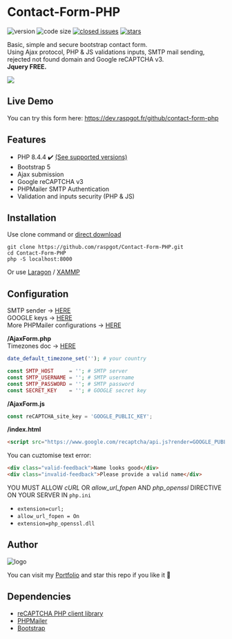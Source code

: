 # Contact-Form-PHP

![version](https://img.shields.io/badge/version-1.3.3-blue.svg) ![code size](https://img.shields.io/github/languages/code-size/raspgot/Contact-Form-PHP) [![closed issues](https://img.shields.io/github/issues-closed-raw/raspgot/Contact-Form-PHP)](https://github.com/raspgot/Contact-Form-PHP/issues?q=is%3Aissue+is%3Aclosed)
[![stars](https://img.shields.io/github/stars/raspgot/Contact-Form-PHP?style=social)](https://github.com/raspgot/Contact-Form-PHP/stargazers)

Basic, simple and secure bootstrap contact form.  
Using Ajax protocol, PHP & JS validations inputs, SMTP mail sending, rejected not found domain and Google reCAPTCHA v3.  
**Jquery FREE.**

![](https://dev.raspgot.fr/github/contact-form-php/gif_github_1.2.0.gif)

## Live Demo

You can try this form here: https://dev.raspgot.fr/github/contact-form-php

## Features

-   PHP 8.4.4 ✔️ [(See supported versions)](https://www.php.net/supported-versions.php)
-   Bootstrap 5
-   Ajax submission
-   Google reCAPTCHA v3
-   PHPMailer SMTP Authentication
-   Validation and inputs security (PHP & JS)

## Installation

Use clone command or [direct download](https://github.com/raspgot/Contact-Form-PHP/archive/master.zip)

```shell
git clone https://github.com/raspgot/Contact-Form-PHP.git
cd Contact-Form-PHP
php -S localhost:8000
```

Or use [Laragon](https://laragon.org) / [XAMMP](https://www.apachefriends.org)

## Configuration

SMTP sender &rarr; [HERE](https://www.infomaniak.com/fr/hebergement/web-et-mail/hebergement-mail)  
GOOGLE keys &rarr; [HERE](https://www.google.com/recaptcha/intro/v3.html)  
More PHPMailer configurations &rarr; [HERE](https://github.com/PHPMailer/PHPMailer/tree/master/examples)

**/AjaxForm.php**  
Timezones doc &rarr; [HERE](https://www.php.net/manual/fr/timezones.php)

```php
date_default_timezone_set(''); # your country

const SMTP_HOST     = ''; # SMTP server
const SMTP_USERNAME = ''; # SMTP username
const SMTP_PASSWORD = ''; # SMTP password
const SECRET_KEY    = ''; # GOOGLE secret key
```

**/AjaxForm.js**

```javascript
const reCAPTCHA_site_key = 'GOOGLE_PUBLIC_KEY';
```

**/index.html**

```html
<script src="https://www.google.com/recaptcha/api.js?render=GOOGLE_PUBLIC_KEY"></script>
```

You can cuztomise text error:

```html
<div class="valid-feedback">Name looks good</div>
<div class="invalid-feedback">Please provide a valid name</div>
```

YOU MUST ALLOW _cURL_ OR _allow_url_fopen_ AND _php_openssl_ DIRECTIVE ON YOUR SERVER IN `php.ini`

-   `extension=curl;`
-   `allow_url_fopen = On`
-   `extension=php_openssl.dll`

## Author

![logo](https://dev.raspgot.fr/github/contact-form-php/raspgot-blue.png)

You can visit my [Portfolio](https://raspgot.fr) and star this repo if you like it 🤖

## Dependencies

-   [reCAPTCHA PHP client library](https://github.com/google/recaptcha)
-   [PHPMailer](https://github.com/PHPMailer/PHPMailer)
-   [Bootstrap](https://github.com/twbs/bootstrap)
